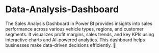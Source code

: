 # Data-Analysis-Dashboard
The Sales Analysis Dashboard in Power BI provides insights into sales performance across various vehicle types, regions, and customer segments. It visualizes profit margins, sales trends, and key KPIs using interactive charts and AI-powered analytics. This dashboard helps businesses make data-driven decisions efficiently. 🚀
